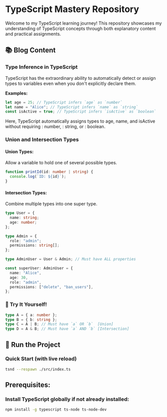 # TypeScript Mastery Repository

Welcome to my TypeScript learning journey! This repository showcases my understanding of TypeScript concepts through both explanatory content and practical assignments.

## 📚 Blog Content

### Type Inference in TypeScript

TypeScript has the extraordinary ability to automatically detect or assign types to variables even when you don't explicitly declare them.

**Examples:**

```typescript
let age = 25; // TypeScript infers `age` as `number`
let name = "Alice"; // TypeScript infers `name` as `string`
const isActive = true; // TypeScript infers `isActive` as `boolean`
```

Here, TypeScript automatically assigns types to age, name, and isActive without requiring : number, : string, or : boolean.

### Union and Intersection Types

#### Union Types:

Allow a variable to hold one of several possible types.

```typescript
function printId(id: number | string) {
  console.log(`ID: ${id}`);
}
```

#### Intersection Types:

Combine multiple types into one super type.

```typescript
type User = {
  name: string;
  age: number;
};

type Admin = {
  role: "admin";
  permissions: string[];
};

type AdminUser = User & Admin; // Must have ALL properties

const superUser: AdminUser = {
  name: "Alice",
  age: 30,
  role: "admin",
  permissions: ["delete", "ban_users"],
};
```

### 🚀 Try It Yourself!

```typescript
type A = { a: number };
type B = { b: string };
type C = A | B; // Must have `a` OR `b`  [Union]
type D = A & B; // Must have `a` AND `b` [Intersection]
```

## 🚀 Run the Project

### Quick Start (with live reload)

```bash
tsnd --respawn ./src/index.ts
```

## Prerequisites:

### Install TypeScript globally if not already installed:

```bash
npm install -g typescript ts-node ts-node-dev
```
